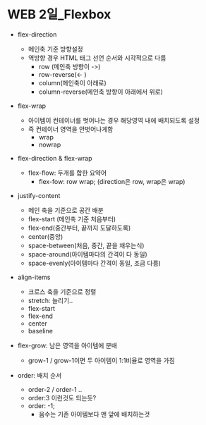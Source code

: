 # WEB 2일_Flexbox

- flex-direction
  - 메인축 기준 방향설정
  - 역방향 경우 HTML 태그 선언 순서와 시각적으로 다름
    - row (메인축 방향이 ->)
    - row-reverse(<- )
    - column(메인축이 아래로)
    - column-reverse(메인축 방향이 아래에서 위로)



- flex-wrap

  - 아이템이 컨테이너를 벗어나는 경우 해당영역 내에 배치되도록 설정
  - 즉 컨테이너 영역을 안벗어나게함
    - wrap
    - nowrap

- flex-direction & flex-wrap

  - flex-flow: 두개를 합한 요약어
    - flex-fow: row wrap; (direction은 row, wrap은 wrap)

  

- justify-content

  - 메인 축을 기준으로 공간 배분
  - flex-start (메인축 기준 처음부터)
  - flex-end(중간부터, 끝까지 도달하도록)
  - center(중앙)
  - space-between(처음, 중간, 끝을 채우는식)
  - space-around(아이템마다의 간격이 다 동일)
  - space-evenly(아이템마다 간격이 동일, 조금 다름)



- align-items
  - 크로스 축을 기준으로 정렬
  - stretch: 늘리기..
  - flex-start
  - flex-end
  - center
  - baseline



- flex-grow: 남은 영역을 아이템에 분배
  - grow-1 / grow-1이면 두 아이템이 1:1비율로 영역을 가짐
- order: 배치 순서
  - order-2 / order-1 .. 
  - order:3 이런것도 되는듯?
  - order: -1;
    - 음수는 기존 아이템보다 맨 앞에 배치하는것